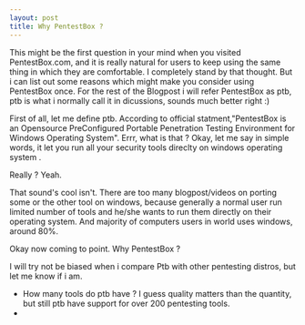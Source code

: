 ```yaml
---
layout: post
title: Why PentestBox ?
---
```


This might be the first question in your mind when you visited PentestBox.com, and it is really natural for users to keep using the same thing in which they are comfortable. I completely stand by that thought. But i can list out some reasons which might make you consider using PentestBox once. 
 For the rest of the Blogpost i will refer PentestBox as ptb, ptb is what i normally call it in dicussions, sounds much better right :) 

First of all, let me define ptb. According to official statment,"PentestBox is an Opensource PreConfigured Portable Penetration Testing Environment for Windows Operating System". Errr, what is that ? Okay, let me say in simple words, it let you run all your security tools direclty on windows operating system .

Really ? Yeah.

That sound's cool isn't. There are too many blogpost/videos on porting some or the other tool on windows, because generally a normal user run limited number of tools and he/she wants to run them directly on their operating system. And majority of computers users in world uses windows, around 80%.

Okay now coming to point. Why PentestBox ?

I will try not be biased when i compare Ptb with other pentesting distros, but let me know if i am.


* How many tools do ptb have ? I guess quality matters than the quantity, but still ptb have support for over 200 pentesting tools. 
* 
